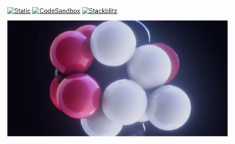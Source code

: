 [![Static](https://img.shields.io/badge/demo-%23646CFF.svg?logo=html5&logoColor=white)](https://pmndrs.github.io/examples/ssgi-spheres-with-rapier-physics)
[![CodeSandbox](https://img.shields.io/badge/codesandbox-040404?logo=codesandbox&logoColor=DBDBDB)](https://codesandbox.io/s/github/pmndrs/examples/tree/main/demos/ssgi-spheres-with-rapier-physics)
[![Stackblitz](https://img.shields.io/badge/stackblitz-fff?logo=Stackblitz&logoColor=1389FD)](https://stackblitz.com/github/pmndrs/examples/tree/main/demos/ssgi-spheres-with-rapier-physics)

![](thumbnail.webp)
